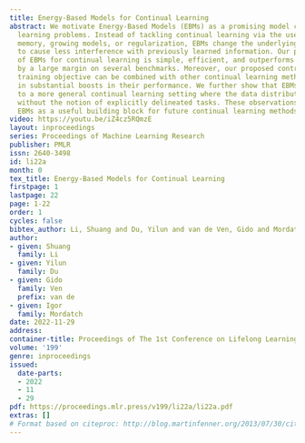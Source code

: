 ```yaml
---
title: Energy-Based Models for Continual Learning
abstract: We motivate Energy-Based Models (EBMs) as a promising model class for continual
  learning problems. Instead of tackling continual learning via the use of external
  memory, growing models, or regularization, EBMs change the underlying training objective
  to cause less interference with previously learned information. Our proposed version
  of EBMs for continual learning is simple, efficient, and outperforms baseline methods
  by a large margin on several benchmarks. Moreover, our proposed contrastive divergence-based
  training objective can be combined with other continual learning methods, resulting
  in substantial boosts in their performance. We further show that EBMs are adaptable
  to a more general continual learning setting where the data distribution changes
  without the notion of explicitly delineated tasks. These observations point towards
  EBMs as a useful building block for future continual learning methods.
video: https://youtu.be/iZ4cz5RQmzE
layout: inproceedings
series: Proceedings of Machine Learning Research
publisher: PMLR
issn: 2640-3498
id: li22a
month: 0
tex_title: Energy-Based Models for Continual Learning
firstpage: 1
lastpage: 22
page: 1-22
order: 1
cycles: false
bibtex_author: Li, Shuang and Du, Yilun and van de Ven, Gido and Mordatch, Igor
author:
- given: Shuang
  family: Li
- given: Yilun
  family: Du
- given: Gido
  family: Ven
  prefix: van de
- given: Igor
  family: Mordatch
date: 2022-11-29
address:
container-title: Proceedings of The 1st Conference on Lifelong Learning Agents
volume: '199'
genre: inproceedings
issued:
  date-parts:
  - 2022
  - 11
  - 29
pdf: https://proceedings.mlr.press/v199/li22a/li22a.pdf
extras: []
# Format based on citeproc: http://blog.martinfenner.org/2013/07/30/citeproc-yaml-for-bibliographies/
---
```

